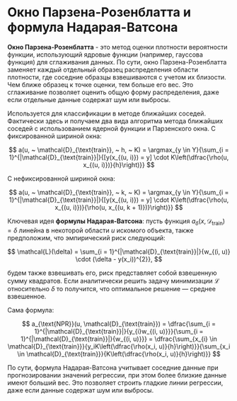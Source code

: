 # Окно Парзена-Розенблатта и формула Надарая-Ватсона

**Окно Парзена-Розенблатта** - это метод оценки плотности вероятности функции, использующий ядровые функции (например, гауссова функция) для сглаживания данных. По сути, окно Парзена-Розенблатта заменяет каждый отдельный образец распределения области плотности, где соседние образцы взвешиваются с учетом их близости. Чем ближе образец к точке оценки, тем больше его вес. Это сглаживание позволяет оценить общую форму распределения, даже если отдельные данные содержат шум или выбросы.

Используется для классификации в методе ближайших соседей. Фактически здесь и получаем два вида алгоритма метода ближайших соседей с использованием ядерной функции и Парзенского окна. С фиксированной шириной окна:

$$
  a(u, ~ \mathcal{D}_{\text{train}}, ~ h, ~ K) = \argmax_{y \in Y}{\sum_{i = 1}^{|\mathcal{D}_{\text{train}}|}{[y(x_{(u, i)}) = y] \cdot K\left(\dfrac{\rho(u, x_{(u, i)})}{h}\right)}}
$$

С нефиксированной шириной окна:

$$
  a(u, ~ \mathcal{D}_{\text{train}}, ~ k, ~ K) = \argmax_{y \in Y}{\sum_{i = 1}^{|\mathcal{D}_{\text{train}}|}{[y(x_{(u, i)}) = y] \cdot K\left(\dfrac{\rho(u, x_{(u, i)})}{\rho(u, x_{(u, k + 1)})}\right)}}
$$

Ключевая идея **формулы Надарая-Ватсона**: пусть функция $a_{\delta}(x, \mathcal{D}_{\text{train}}) = \delta$ линейна в некоторой области $u$ искомого объекта, также предположим, что эмпирический риск следующий:

$$
  \mathcal{L}(\delta) = \sum_{i = 1}^{|\mathcal{D}_{\text{train}}|}{w_{(i, u)} \cdot (\delta - y(x_i))^{2}},
$$

будем также взвешивать его, риск представляет собой взвешенную сумму квадратов. Если аналитически решить задачу минимизации $\mathcal{L}$ относительно $\delta$ то получится, что оптимальное решение — среднее взвешенное.

Сама формула:

$$
  a_{\text{NPR}}(u, \mathcal{D}_{\text{train}}) = \dfrac{\sum_{i = 1}^{|\mathcal{D}_{\text{train}}|}{y_{i}w_{(i, u)}}}{\sum_{i = 1}^{|\mathcal{D}_{\text{train}}|}{w_{(i, u)}}} = \dfrac{\sum_{x_{i} \in \mathcal{D}_{\text{train}}}{y_iK\left(\dfrac{\rho(x_i, u)}{h}\right)}}{\sum_{x_i \in \mathcal{D}_{\text{train}}}{K\left(\dfrac{\rho(x_i, u)}{h}\right)}}
$$

По сути, формула Надарая-Ватсона учитывает соседние данные при прогнозировании значений регрессии, при этом более близкие данные имеют больший вес. Это позволяет строить гладкие линии регрессии, даже если данные содержат шум или выбросы.
